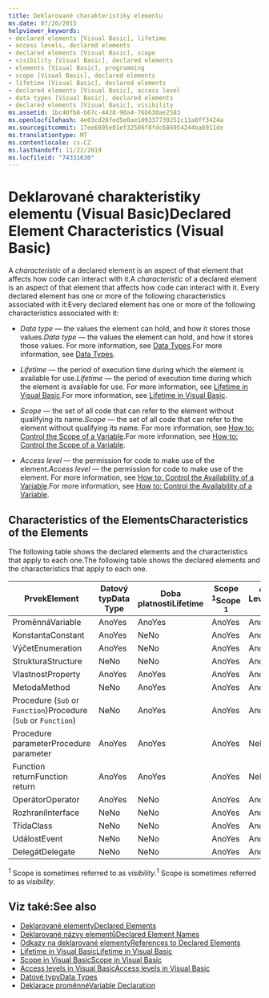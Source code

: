 ```yaml
---
title: Deklarované charakteristiky elementu
ms.date: 07/20/2015
helpviewer_keywords:
- declared elements [Visual Basic], lifetime
- access levels, declared elements
- declared elements [Visual Basic], scope
- visibility [Visual Basic], declared elements
- elements [Visual Basic], programming
- scope [Visual Basic], declared elements
- lifetime [Visual Basic], declared elements
- declared elements [Visual Basic], access level
- data types [Visual Basic], declared elements
- declared elements [Visual Basic], visibility
ms.assetid: 1bc40fb8-b67c-4428-90a4-76b630ae2583
ms.openlocfilehash: 4e03cd28fed5e0ae109337739251c11a0ff3424a
ms.sourcegitcommit: 17ee6605e01ef32506f8fdc686954244ba6911de
ms.translationtype: MT
ms.contentlocale: cs-CZ
ms.lasthandoff: 11/22/2019
ms.locfileid: "74331630"
---
```

# <a name="declared-element-characteristics-visual-basic"></a><span data-ttu-id="42c40-102">Deklarované charakteristiky elementu (Visual Basic)</span><span class="sxs-lookup"><span data-stu-id="42c40-102">Declared Element Characteristics (Visual Basic)</span></span>
<span data-ttu-id="42c40-103">A *characteristic* of a declared element is an aspect of that element that affects how code can interact with it.</span><span class="sxs-lookup"><span data-stu-id="42c40-103">A *characteristic* of a declared element is an aspect of that element that affects how code can interact with it.</span></span> <span data-ttu-id="42c40-104">Every declared element has one or more of the following characteristics associated with it:</span><span class="sxs-lookup"><span data-stu-id="42c40-104">Every declared element has one or more of the following characteristics associated with it:</span></span>  
  
- <span data-ttu-id="42c40-105">*Data type* — the values the element can hold, and how it stores those values.</span><span class="sxs-lookup"><span data-stu-id="42c40-105">*Data type* — the values the element can hold, and how it stores those values.</span></span> <span data-ttu-id="42c40-106">For more information, see [Data Types](../../../../visual-basic/language-reference/data-types/index.md).</span><span class="sxs-lookup"><span data-stu-id="42c40-106">For more information, see [Data Types](../../../../visual-basic/language-reference/data-types/index.md).</span></span>  
  
- <span data-ttu-id="42c40-107">*Lifetime* — the period of execution time during which the element is available for use.</span><span class="sxs-lookup"><span data-stu-id="42c40-107">*Lifetime* — the period of execution time during which the element is available for use.</span></span> <span data-ttu-id="42c40-108">For more information, see [Lifetime in Visual Basic](../../../../visual-basic/programming-guide/language-features/declared-elements/lifetime.md).</span><span class="sxs-lookup"><span data-stu-id="42c40-108">For more information, see [Lifetime in Visual Basic](../../../../visual-basic/programming-guide/language-features/declared-elements/lifetime.md).</span></span>  
  
- <span data-ttu-id="42c40-109">*Scope* — the set of all code that can refer to the element without qualifying its name.</span><span class="sxs-lookup"><span data-stu-id="42c40-109">*Scope* — the set of all code that can refer to the element without qualifying its name.</span></span> <span data-ttu-id="42c40-110">For more information, see [How to: Control the Scope of a Variable](../../../../visual-basic/programming-guide/language-features/declared-elements/how-to-control-the-scope-of-a-variable.md).</span><span class="sxs-lookup"><span data-stu-id="42c40-110">For more information, see [How to: Control the Scope of a Variable](../../../../visual-basic/programming-guide/language-features/declared-elements/how-to-control-the-scope-of-a-variable.md).</span></span>  
  
- <span data-ttu-id="42c40-111">*Access level* — the permission for code to make use of the element.</span><span class="sxs-lookup"><span data-stu-id="42c40-111">*Access level* — the permission for code to make use of the element.</span></span> <span data-ttu-id="42c40-112">For more information, see [How to: Control the Availability of a Variable](../../../../visual-basic/programming-guide/language-features/declared-elements/how-to-control-the-availability-of-a-variable.md).</span><span class="sxs-lookup"><span data-stu-id="42c40-112">For more information, see [How to: Control the Availability of a Variable](../../../../visual-basic/programming-guide/language-features/declared-elements/how-to-control-the-availability-of-a-variable.md).</span></span>  
  
## <a name="characteristics-of-the-elements"></a><span data-ttu-id="42c40-113">Characteristics of the Elements</span><span class="sxs-lookup"><span data-stu-id="42c40-113">Characteristics of the Elements</span></span>  
 <span data-ttu-id="42c40-114">The following table shows the declared elements and the characteristics that apply to each one.</span><span class="sxs-lookup"><span data-stu-id="42c40-114">The following table shows the declared elements and the characteristics that apply to each one.</span></span>  
  
|<span data-ttu-id="42c40-115">Prvek</span><span class="sxs-lookup"><span data-stu-id="42c40-115">Element</span></span>|<span data-ttu-id="42c40-116">Datový typ</span><span class="sxs-lookup"><span data-stu-id="42c40-116">Data Type</span></span>|<span data-ttu-id="42c40-117">Doba platnosti</span><span class="sxs-lookup"><span data-stu-id="42c40-117">Lifetime</span></span>|<span data-ttu-id="42c40-118">Scope <sup>1</sup></span><span class="sxs-lookup"><span data-stu-id="42c40-118">Scope <sup>1</sup></span></span>|<span data-ttu-id="42c40-119">Access Level</span><span class="sxs-lookup"><span data-stu-id="42c40-119">Access Level</span></span>|  
|-------------|---------------|--------------|------------------------|------------------|  
|<span data-ttu-id="42c40-120">Proměnná</span><span class="sxs-lookup"><span data-stu-id="42c40-120">Variable</span></span>|<span data-ttu-id="42c40-121">Ano</span><span class="sxs-lookup"><span data-stu-id="42c40-121">Yes</span></span>|<span data-ttu-id="42c40-122">Ano</span><span class="sxs-lookup"><span data-stu-id="42c40-122">Yes</span></span>|<span data-ttu-id="42c40-123">Ano</span><span class="sxs-lookup"><span data-stu-id="42c40-123">Yes</span></span>|<span data-ttu-id="42c40-124">Ano</span><span class="sxs-lookup"><span data-stu-id="42c40-124">Yes</span></span>|  
|<span data-ttu-id="42c40-125">Konstanta</span><span class="sxs-lookup"><span data-stu-id="42c40-125">Constant</span></span>|<span data-ttu-id="42c40-126">Ano</span><span class="sxs-lookup"><span data-stu-id="42c40-126">Yes</span></span>|<span data-ttu-id="42c40-127">Ne</span><span class="sxs-lookup"><span data-stu-id="42c40-127">No</span></span>|<span data-ttu-id="42c40-128">Ano</span><span class="sxs-lookup"><span data-stu-id="42c40-128">Yes</span></span>|<span data-ttu-id="42c40-129">Ano</span><span class="sxs-lookup"><span data-stu-id="42c40-129">Yes</span></span>|  
|<span data-ttu-id="42c40-130">Výčet</span><span class="sxs-lookup"><span data-stu-id="42c40-130">Enumeration</span></span>|<span data-ttu-id="42c40-131">Ano</span><span class="sxs-lookup"><span data-stu-id="42c40-131">Yes</span></span>|<span data-ttu-id="42c40-132">Ne</span><span class="sxs-lookup"><span data-stu-id="42c40-132">No</span></span>|<span data-ttu-id="42c40-133">Ano</span><span class="sxs-lookup"><span data-stu-id="42c40-133">Yes</span></span>|<span data-ttu-id="42c40-134">Ano</span><span class="sxs-lookup"><span data-stu-id="42c40-134">Yes</span></span>|  
|<span data-ttu-id="42c40-135">Struktura</span><span class="sxs-lookup"><span data-stu-id="42c40-135">Structure</span></span>|<span data-ttu-id="42c40-136">Ne</span><span class="sxs-lookup"><span data-stu-id="42c40-136">No</span></span>|<span data-ttu-id="42c40-137">Ne</span><span class="sxs-lookup"><span data-stu-id="42c40-137">No</span></span>|<span data-ttu-id="42c40-138">Ano</span><span class="sxs-lookup"><span data-stu-id="42c40-138">Yes</span></span>|<span data-ttu-id="42c40-139">Ano</span><span class="sxs-lookup"><span data-stu-id="42c40-139">Yes</span></span>|  
|<span data-ttu-id="42c40-140">Vlastnost</span><span class="sxs-lookup"><span data-stu-id="42c40-140">Property</span></span>|<span data-ttu-id="42c40-141">Ano</span><span class="sxs-lookup"><span data-stu-id="42c40-141">Yes</span></span>|<span data-ttu-id="42c40-142">Ano</span><span class="sxs-lookup"><span data-stu-id="42c40-142">Yes</span></span>|<span data-ttu-id="42c40-143">Ano</span><span class="sxs-lookup"><span data-stu-id="42c40-143">Yes</span></span>|<span data-ttu-id="42c40-144">Ano</span><span class="sxs-lookup"><span data-stu-id="42c40-144">Yes</span></span>|  
|<span data-ttu-id="42c40-145">Metoda</span><span class="sxs-lookup"><span data-stu-id="42c40-145">Method</span></span>|<span data-ttu-id="42c40-146">Ne</span><span class="sxs-lookup"><span data-stu-id="42c40-146">No</span></span>|<span data-ttu-id="42c40-147">Ano</span><span class="sxs-lookup"><span data-stu-id="42c40-147">Yes</span></span>|<span data-ttu-id="42c40-148">Ano</span><span class="sxs-lookup"><span data-stu-id="42c40-148">Yes</span></span>|<span data-ttu-id="42c40-149">Ano</span><span class="sxs-lookup"><span data-stu-id="42c40-149">Yes</span></span>|  
|<span data-ttu-id="42c40-150">Procedure (`Sub` or `Function`)</span><span class="sxs-lookup"><span data-stu-id="42c40-150">Procedure (`Sub` or `Function`)</span></span>|<span data-ttu-id="42c40-151">Ne</span><span class="sxs-lookup"><span data-stu-id="42c40-151">No</span></span>|<span data-ttu-id="42c40-152">Ano</span><span class="sxs-lookup"><span data-stu-id="42c40-152">Yes</span></span>|<span data-ttu-id="42c40-153">Ano</span><span class="sxs-lookup"><span data-stu-id="42c40-153">Yes</span></span>|<span data-ttu-id="42c40-154">Ano</span><span class="sxs-lookup"><span data-stu-id="42c40-154">Yes</span></span>|  
|<span data-ttu-id="42c40-155">Procedure parameter</span><span class="sxs-lookup"><span data-stu-id="42c40-155">Procedure parameter</span></span>|<span data-ttu-id="42c40-156">Ano</span><span class="sxs-lookup"><span data-stu-id="42c40-156">Yes</span></span>|<span data-ttu-id="42c40-157">Ano</span><span class="sxs-lookup"><span data-stu-id="42c40-157">Yes</span></span>|<span data-ttu-id="42c40-158">Ano</span><span class="sxs-lookup"><span data-stu-id="42c40-158">Yes</span></span>|<span data-ttu-id="42c40-159">Ne</span><span class="sxs-lookup"><span data-stu-id="42c40-159">No</span></span>|  
|<span data-ttu-id="42c40-160">Function return</span><span class="sxs-lookup"><span data-stu-id="42c40-160">Function return</span></span>|<span data-ttu-id="42c40-161">Ano</span><span class="sxs-lookup"><span data-stu-id="42c40-161">Yes</span></span>|<span data-ttu-id="42c40-162">Ano</span><span class="sxs-lookup"><span data-stu-id="42c40-162">Yes</span></span>|<span data-ttu-id="42c40-163">Ano</span><span class="sxs-lookup"><span data-stu-id="42c40-163">Yes</span></span>|<span data-ttu-id="42c40-164">Ne</span><span class="sxs-lookup"><span data-stu-id="42c40-164">No</span></span>|  
|<span data-ttu-id="42c40-165">Operátor</span><span class="sxs-lookup"><span data-stu-id="42c40-165">Operator</span></span>|<span data-ttu-id="42c40-166">Ano</span><span class="sxs-lookup"><span data-stu-id="42c40-166">Yes</span></span>|<span data-ttu-id="42c40-167">Ne</span><span class="sxs-lookup"><span data-stu-id="42c40-167">No</span></span>|<span data-ttu-id="42c40-168">Ano</span><span class="sxs-lookup"><span data-stu-id="42c40-168">Yes</span></span>|<span data-ttu-id="42c40-169">Ano</span><span class="sxs-lookup"><span data-stu-id="42c40-169">Yes</span></span>|  
|<span data-ttu-id="42c40-170">Rozhraní</span><span class="sxs-lookup"><span data-stu-id="42c40-170">Interface</span></span>|<span data-ttu-id="42c40-171">Ne</span><span class="sxs-lookup"><span data-stu-id="42c40-171">No</span></span>|<span data-ttu-id="42c40-172">Ne</span><span class="sxs-lookup"><span data-stu-id="42c40-172">No</span></span>|<span data-ttu-id="42c40-173">Ano</span><span class="sxs-lookup"><span data-stu-id="42c40-173">Yes</span></span>|<span data-ttu-id="42c40-174">Ano</span><span class="sxs-lookup"><span data-stu-id="42c40-174">Yes</span></span>|  
|<span data-ttu-id="42c40-175">Třída</span><span class="sxs-lookup"><span data-stu-id="42c40-175">Class</span></span>|<span data-ttu-id="42c40-176">Ne</span><span class="sxs-lookup"><span data-stu-id="42c40-176">No</span></span>|<span data-ttu-id="42c40-177">Ne</span><span class="sxs-lookup"><span data-stu-id="42c40-177">No</span></span>|<span data-ttu-id="42c40-178">Ano</span><span class="sxs-lookup"><span data-stu-id="42c40-178">Yes</span></span>|<span data-ttu-id="42c40-179">Ano</span><span class="sxs-lookup"><span data-stu-id="42c40-179">Yes</span></span>|  
|<span data-ttu-id="42c40-180">Událost</span><span class="sxs-lookup"><span data-stu-id="42c40-180">Event</span></span>|<span data-ttu-id="42c40-181">Ne</span><span class="sxs-lookup"><span data-stu-id="42c40-181">No</span></span>|<span data-ttu-id="42c40-182">Ne</span><span class="sxs-lookup"><span data-stu-id="42c40-182">No</span></span>|<span data-ttu-id="42c40-183">Ano</span><span class="sxs-lookup"><span data-stu-id="42c40-183">Yes</span></span>|<span data-ttu-id="42c40-184">Ano</span><span class="sxs-lookup"><span data-stu-id="42c40-184">Yes</span></span>|  
|<span data-ttu-id="42c40-185">Delegát</span><span class="sxs-lookup"><span data-stu-id="42c40-185">Delegate</span></span>|<span data-ttu-id="42c40-186">Ne</span><span class="sxs-lookup"><span data-stu-id="42c40-186">No</span></span>|<span data-ttu-id="42c40-187">Ne</span><span class="sxs-lookup"><span data-stu-id="42c40-187">No</span></span>|<span data-ttu-id="42c40-188">Ano</span><span class="sxs-lookup"><span data-stu-id="42c40-188">Yes</span></span>|<span data-ttu-id="42c40-189">Ano</span><span class="sxs-lookup"><span data-stu-id="42c40-189">Yes</span></span>|  
  
 <span data-ttu-id="42c40-190"><sup>1</sup> Scope is sometimes referred to as *visibility*.</span><span class="sxs-lookup"><span data-stu-id="42c40-190"><sup>1</sup> Scope is sometimes referred to as *visibility*.</span></span>  
  
## <a name="see-also"></a><span data-ttu-id="42c40-191">Viz také:</span><span class="sxs-lookup"><span data-stu-id="42c40-191">See also</span></span>

- [<span data-ttu-id="42c40-192">Deklarované elementy</span><span class="sxs-lookup"><span data-stu-id="42c40-192">Declared Elements</span></span>](../../../../visual-basic/programming-guide/language-features/declared-elements/index.md)
- [<span data-ttu-id="42c40-193">Deklarované názvy elementů</span><span class="sxs-lookup"><span data-stu-id="42c40-193">Declared Element Names</span></span>](../../../../visual-basic/programming-guide/language-features/declared-elements/declared-element-names.md)
- [<span data-ttu-id="42c40-194">Odkazy na deklarované elementy</span><span class="sxs-lookup"><span data-stu-id="42c40-194">References to Declared Elements</span></span>](../../../../visual-basic/programming-guide/language-features/declared-elements/references-to-declared-elements.md)
- [<span data-ttu-id="42c40-195">Lifetime in Visual Basic</span><span class="sxs-lookup"><span data-stu-id="42c40-195">Lifetime in Visual Basic</span></span>](../../../../visual-basic/programming-guide/language-features/declared-elements/lifetime.md)
- [<span data-ttu-id="42c40-196">Scope in Visual Basic</span><span class="sxs-lookup"><span data-stu-id="42c40-196">Scope in Visual Basic</span></span>](../../../../visual-basic/programming-guide/language-features/declared-elements/scope.md)
- [<span data-ttu-id="42c40-197">Access levels in Visual Basic</span><span class="sxs-lookup"><span data-stu-id="42c40-197">Access levels in Visual Basic</span></span>](../../../../visual-basic/programming-guide/language-features/declared-elements/access-levels.md)
- [<span data-ttu-id="42c40-198">Datové typy</span><span class="sxs-lookup"><span data-stu-id="42c40-198">Data Types</span></span>](../../../../visual-basic/programming-guide/language-features/data-types/index.md)
- [<span data-ttu-id="42c40-199">Deklarace proměnné</span><span class="sxs-lookup"><span data-stu-id="42c40-199">Variable Declaration</span></span>](../../../../visual-basic/programming-guide/language-features/variables/variable-declaration.md)
